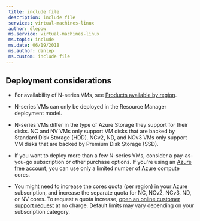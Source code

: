 ```yaml
---
 title: include file
 description: include file
 services: virtual-machines-linux
 author: dlepow
 ms.service: virtual-machines-linux
 ms.topic: include
 ms.date: 06/19/2018
 ms.author: danlep
 ms.custom: include file
---
```


## Deployment considerations

* For availability of N-series VMs, see [Products available by region](https://azure.microsoft.com/regions/services/).

* N-series VMs can only be deployed in the Resource Manager deployment model.

* N-series VMs differ in the type of Azure Storage they support for their disks. NC and NV VMs only support VM disks that are backed by Standard Disk Storage (HDD). NCv2, ND, and NCv3 VMs only support VM disks that are backed by Premium Disk Storage (SSD).

* If you want to deploy more than a few N-series VMs, consider a pay-as-you-go subscription or other purchase options. If you're using an [Azure free account](https://azure.microsoft.com/free/), you can use only a limited number of Azure compute cores.

* You might need to increase the cores quota (per region) in your Azure subscription, and increase the separate quota for NC, NCv2, NCv3, ND, or NV cores. To request a quota increase, [open an online customer support request](../articles/azure-supportability/how-to-create-azure-support-request.md) at no charge. Default limits may vary depending on your subscription category.




